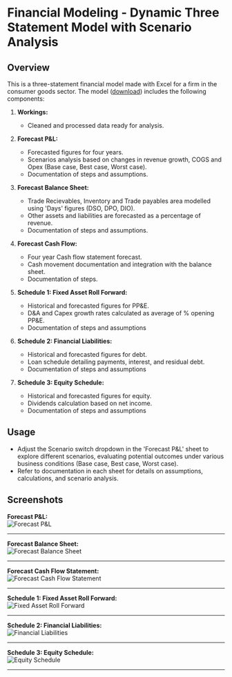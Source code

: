 # Financial Modeling - Dynamic Three Statement Model with Scenario Analysis

## Overview

This is a three-statement financial model made with Excel for a firm in the consumer goods sector. The model ([download](https://github.com/ashergeo/My-Portfolio/raw/main/assets/Microsoft%20Excel/3S%20Model%20&%20Scenario%20Analysis.xlsx)) includes the following components:

1. **Workings:**
   - Cleaned and processed data ready for analysis. 

2. **Forecast P&L:**
   - Forecasted figures for four years.
   - Scenarios analysis based on changes in revenue growth, COGS and Opex (Base case, Best case, Worst case).
   - Documentation of steps and assumptions. 

3. **Forecast Balance Sheet:**
   - Trade Recievables, Inventory and Trade payables area modelled using 'Days' figures (DSO, DPO, DIO). 
   - Other assets and liabilities are forecasted as a percentage of revenue.
   - Documentation of steps and assumptions.

4. **Forecast Cash Flow:**
   - Four year Cash flow statement forecast.
   - Cash movement documentation and integration with the balance sheet.
   - Documentation of steps.

5. **Schedule 1: Fixed Asset Roll Forward:**
   - Historical and forecasted figures for PP&E.
   - D&A and Capex growth rates calculated as average of % opening PP&E.
   - Documentation of steps and assumptions

6. **Schedule 2: Financial Liabilities:**
   - Historical and forecasted figures for debt.
   - Loan schedule detailing payments, interest, and residual debt.
   - Documentation of steps and assumptions

7. **Schedule 3: Equity Schedule:**
   - Historical and forecasted figures for equity.
   - Dividends calculation based on net income.
   - Documentation of steps and assumptions

## Usage

- Adjust the Scenario switch dropdown in the 'Forecast P&L' sheet to explore different scenarios, evaluating potential outcomes under various business conditions (Base case, Best case, Worst case).
- Refer to documentation in each sheet for details on assumptions, calculations, and scenario analysis.

## Screenshots
**Forecast P&L:**  
    ![Forecast P&L](https://github.com/ashergeo/My-Portfolio/blob/main/assets/Microsoft%20Excel/Forecast%20P&L.png)

---

**Forecast Balance Sheet:**   
    ![Forecast Balance Sheet](https://github.com/ashergeo/My-Portfolio/blob/main/assets/Microsoft%20Excel/Forecast%20Balance%20Sheet.png) 

---

**Forecast Cash Flow Statement:**  
    ![Forecast Cash Flow Statement](https://github.com/ashergeo/My-Portfolio/blob/main/assets/Microsoft%20Excel/Forecast%20Cash%20Flow.png)  

---

**Schedule 1: Fixed Asset Roll Forward:**  
    ![Fixed Asset Roll Forward](https://github.com/ashergeo/My-Portfolio/blob/main/assets/Microsoft%20Excel/Schedule%201.png)  

---

**Schedule 2: Financial Liabilities:**  
    ![Financial Liabilities](https://github.com/ashergeo/My-Portfolio/blob/main/assets/Microsoft%20Excel/Schedule%202.png) 

---

**Schedule 3: Equity Schedule:**  
    ![Equity Schedule](https://github.com/ashergeo/My-Portfolio/blob/main/assets/Microsoft%20Excel/Schedule%203.png)  

---

